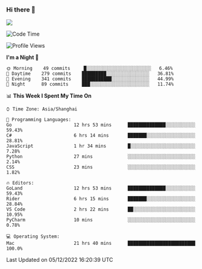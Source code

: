 ### Hi there 👋

<!--
**JJAYCHEN1e/jjaychen1e** is a ✨ _special_ ✨ repository because its `README.md` (this file) appears on your GitHub profile.

Here are some ideas to get you started:

- 🔭 I’m currently working on ...
- 🌱 I’m currently learning ...
- 👯 I’m looking to collaborate on ...
- 🤔 I’m looking for help with ...
- 💬 Ask me about ...
- 📫 How to reach me: ...
- 😄 Pronouns: ...
- ⚡ Fun fact: ...
-->

[![](https://github-readme-stats.vercel.app/api?username=jjaychen1e&show_icons=true)](https://github.com/jjaychen1e/github-readme-stats?count_private=true)

<!--START_SECTION:waka-->
![Code Time](http://img.shields.io/badge/Code%20Time-497%20hrs%202%20mins-blue)

![Profile Views](http://img.shields.io/badge/Profile%20Views-1-blue)

**I'm a Night 🦉** 

```text
🌞 Morning    49 commits     █░░░░░░░░░░░░░░░░░░░░░░░░   6.46% 
🌆 Daytime    279 commits    █████████░░░░░░░░░░░░░░░░   36.81% 
🌃 Evening    341 commits    ███████████░░░░░░░░░░░░░░   44.99% 
🌙 Night      89 commits     ███░░░░░░░░░░░░░░░░░░░░░░   11.74%

```


📊 **This Week I Spent My Time On** 

```text
⌚︎ Time Zone: Asia/Shanghai

💬 Programming Languages: 
Go                       12 hrs 53 mins      ██████████████░░░░░░░░░░░   59.43% 
C#                       6 hrs 14 mins       ███████░░░░░░░░░░░░░░░░░░   28.81% 
JavaScript               1 hr 34 mins        █░░░░░░░░░░░░░░░░░░░░░░░░   7.28% 
Python                   27 mins             ░░░░░░░░░░░░░░░░░░░░░░░░░   2.14% 
CSS                      23 mins             ░░░░░░░░░░░░░░░░░░░░░░░░░   1.82%

🔥 Editors: 
GoLand                   12 hrs 53 mins      ██████████████░░░░░░░░░░░   59.43% 
Rider                    6 hrs 15 mins       ███████░░░░░░░░░░░░░░░░░░   28.84% 
VS Code                  2 hrs 22 mins       ██░░░░░░░░░░░░░░░░░░░░░░░   10.95% 
PyCharm                  10 mins             ░░░░░░░░░░░░░░░░░░░░░░░░░   0.78%

💻 Operating System: 
Mac                      21 hrs 40 mins      █████████████████████████   100.0%

```


 Last Updated on 05/12/2022 16:20:39 UTC
<!--END_SECTION:waka-->
